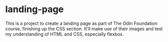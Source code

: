# landing-page

This is a project to create a landing page as part of The Odin Foundation course, finishing up the CSS section. It'll make use of their images and test my understanding of HTML and CSS, especially flexbox.